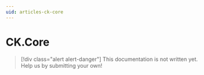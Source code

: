 ```yaml
---
uid: articles-ck-core
---
```

CK.Core
=======

> [!div class="alert alert-danger"]
> This documentation is not written yet. Help us by submitting your own!

